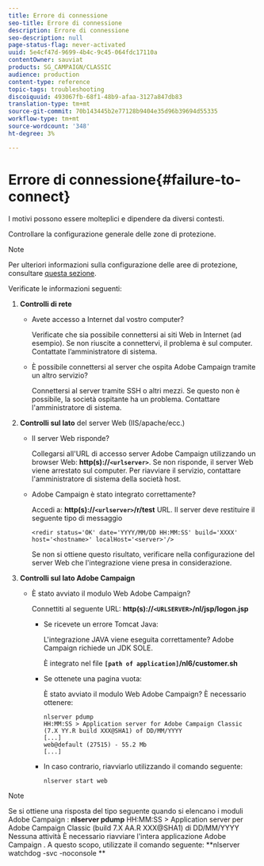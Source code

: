 ```yaml
---
title: Errore di connessione
seo-title: Errore di connessione
description: Errore di connessione
seo-description: null
page-status-flag: never-activated
uuid: 5e4cf47d-9699-4b4c-9c45-064fdc17110a
contentOwner: sauviat
products: SG_CAMPAIGN/CLASSIC
audience: production
content-type: reference
topic-tags: troubleshooting
discoiquuid: 493067fb-68f1-48b9-afaa-3127a847db83
translation-type: tm+mt
source-git-commit: 70b143445b2e77128b9404e35d96b39694d55335
workflow-type: tm+mt
source-wordcount: '348'
ht-degree: 3%

---
```



# Errore di connessione{#failure-to-connect}

I motivi possono essere molteplici e dipendere da diversi contesti.

Controllare la configurazione generale delle zone di protezione.

>[!NOTE]
>
>Per ulteriori informazioni sulla configurazione delle aree di protezione, consultare [questa sezione](../../installation/using/configuring-campaign-server.md#defining-security-zones).

Verificate le informazioni seguenti:

1. **Controlli di rete**

   * Avete accesso a Internet dal vostro computer?

      Verificate che sia possibile connettersi ai siti Web in Internet (ad esempio). Se non riuscite a connettervi, il problema è sul computer. Contattate l’amministratore di sistema.

   * È possibile connettersi al server che ospita  Adobe Campaign tramite un altro servizio?

      Connettersi al server tramite SSH o altri mezzi. Se questo non è possibile, la società ospitante ha un problema. Contattare l&#39;amministratore di sistema.

1. **Controlli sul lato** del server Web (IIS/apache/ecc.)

   * Il server Web risponde?

      Collegarsi all&#39;URL di accesso  server Adobe Campaign utilizzando un browser Web: **http(s)://`<urlserver>`**. Se non risponde, il server Web viene arrestato sul computer. Per riavviare il servizio, contattare l&#39;amministratore di sistema della società host.

   *  Adobe Campaign è stato integrato correttamente?

      Accedi a: **http(s)://`<urlserver>`/r/test** URL. Il server deve restituire il seguente tipo di messaggio

      ```
      <redir status='OK' date='YYYY/MM/DD HH:MM:SS' build='XXXX' host='<hostname>' localHost='<server>'/>
      ```

      Se non si ottiene questo risultato, verificare nella configurazione del server Web che l&#39;integrazione viene presa in considerazione.

1. **Controlli sul lato  Adobe Campaign**

   * È stato avviato il modulo Web  Adobe Campaign?

      Connettiti al seguente URL: **http(s)://`<URLSERVER>`/nl/jsp/logon.jsp**

      * Se ricevete un errore Tomcat Java:

         L&#39;integrazione JAVA viene eseguita correttamente?  Adobe Campaign richiede un JDK SOLE.

         È integrato nel file **`[path of application]`/nl6/customer.sh**

      * Se ottenete una pagina vuota:

         È stato avviato il modulo Web  Adobe Campaign? È necessario ottenere:

         ```
         nlserver pdump
         HH:MM:SS > Application server for Adobe Campaign Classic (7.X YY.R build XXX@SHA1) of DD/MM/YYYY
         [...]
         web@default (27515) - 55.2 Mb
         [...]
         ```

      * In caso contrario, riavviarlo utilizzando il comando seguente:

         ```
         nlserver start web
         ```
>[!NOTE]
>
>Se si ottiene una risposta del tipo seguente quando si elencano i moduli Adobe Campaign : **nlserver pdump**
>HH:MM:SS > Application server per Adobe Campaign Classic (build 7.X AA.R XXX@SHA1) di DD/MM/YYYY Nessuna attività È necessario riavviare l&#39;intera applicazione Adobe Campaign . A questo scopo, utilizzate il comando seguente: **nlserver watchdog -svc -noconsole **
